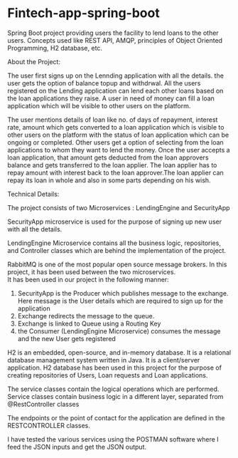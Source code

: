 # Fintech-app-spring-boot

Spring Boot project providing users the facility to lend loans to the other users. Concepts used like REST API, AMQP, principles of Object Oriented Programming, H2 database, etc.

About the Project:

The user first signs up on the Lennding application with all the details. the user gets the option of balance topup and withdrwal. All the users registered on the Lending application can lend each other loans based on the loan applications they raise. A user in need of money can fill a loan application which will be visible to other users on the platform.

The user mentions details of loan like no. of days of repayment, interest rate, amount which gets converted to a loan application which is visible to other users on the platform with the status of loan application which can be ongoing or completed. Other users get a option of selecting from the loan applications to whom they want to lend the money. Once the user accepts a loan application, that amount gets deducted from the loan approvers balance and gets transferred to the loan applier. The loan applier has to repay amount with interest back to the loan approver.The loan applier can repay its loan in whole and also in some parts depending on his wish.


Technical Details:

The project consists of two Microservices : LendingEngine and SecurityApp

SecurityApp microservice is used for the purpose of signing up new user with all the details. 

LendingEngine Microservice contains all the business logic, repositories, and Controller classes which are behind the implementation of the project.



RabbitMQ is one of the most popular open source message brokers. In this project, it has been used between the two microservices.  
It has been used in our project in the following manner:

1) SecurityApp is the Producer which publishes message to the exchange. Here message is the User details which are required to sign up for the application
2) Exchange redirects the message to the queue.
3) Exchange is linked to Queue using a Routing Key 
4) the Consumer (LendingEngine Microservice) consumes the message and the new User gets registered 

H2 is an embedded, open-source, and in-memory database. It is a relational database management system written in Java. It is a client/server application. H2 database has been used in this project for the purpose of creating repositories of Users, Loan requests and Loan applications.


The service classes contain the logical operations which are performed. Service classes contain business logic in a different layer, separated from @RestController classes

The endpoints or the point of contact for the application are defined in the RESTCONTROLLER classes.

I have tested the various services using the POSTMAN software where I feed the JSON inputs and get the JSON output.
